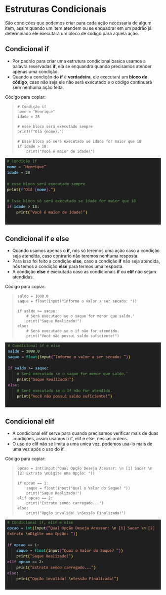 <h1 aling="center">Estruturas Condicionais</h1>

São condições que podemos criar para cada ação necessaria de algum item, assim quando um item atendem ou se enquadrar em um padrão já determinado ele executará um bloco de código para aquela ação.

<h2>Condicional if</h2>

  - Por padrão para criar uma estrutura condicional basica usamos a palavra reservadas **if**, ela se enquandra quando precisamos atender apenas uma condição.
  - Quando a condição do **if** é **verdadeira**, ele executará um **bloco de código**, caso não seja ele não será executado e o código continuará sem nenhuma ação feita.
 
  Código para copiar:
  <blockquote>
  
    # Condição if
    nome = "Henrique"
    idade = 28

    # esse bloco será executado sempre
    print(f"Olá {nome}.")

    # Esse bloco só será executado se idade for maior que 18
    if idade > 18:
        print("Você é maior de idade!")
  
  </blockquote>
  <img src="img/1 - Condição if.png">

<h2>Condicional if e else</h2>

  - Quando usamos apenas o **if**, nós só teremos uma ação caso a condição seja atendida, caso contrario não teremos nenhuma resposta.
  - Para isso foi feito a condição **else**, caso a condição **if** não seja atendida, nós temos a condição **else** para termos uma resposta.
  - A condição **else** é executada caso as condicionais **if** ou **elif** não sejam atendidas.

  Código para copiar:
  <blockquote>
  
    saldo = 1000.0
    saque = float(input("Informe o valor a ser secado: "))

    if saldo >= saque:
        # Será executado se o saque for menor que saldo.'
        print("Saque Realizado!")
    else:
        # Será executado se o if não for atendido.
        print("Você não possui saldo suficiente!")
  
  </blockquote>
  <img src="img/2 - Condição if e else.png">


<h2>Condicional elif</h2>
  
  - A condicional elif serve para quando precisamos verificar mais de duas condições, assim usamos o if, elif e else, nessas ordens.
  - O uso do elif não se limita a uma unica vez, podemos usa-lo mais de uma vez após o uso do if.

  Código para copiar:
  <blockquote>
  
    opcao = int(input("Qual Opção Deseja Acessar: \n [1] Sacar \n [2] Extrato \nDigite uma Opção: "))

    if opcao == 1:
        saque = float(input("Qual o Valor do Saque? "))
        print("Saque Realizado!")
    elif opcao == 2:
        print("Extrato sendo carregado...")
    else:
        print("Opção invalida! \nSessão Finalizada!")
  
  </blockquote>
  <img src="img/3 - Condição elif.png">